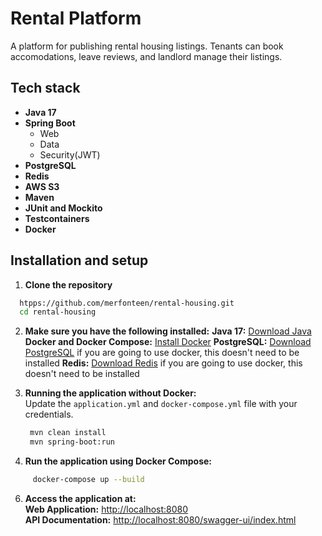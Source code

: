 # Rental Platform

A platform for publishing rental housing listings. Tenants can book accomodations, leave reviews, and landlord manage their listings.

## Tech stack

- **Java 17**
- **Spring Boot**
  - Web
  - Data
  - Security(JWT)
- **PostgreSQL**
- **Redis**
- **AWS S3**
- **Maven**
- **JUnit and Mockito**
- **Testcontainers**
- **Docker**

## Installation and setup

1. **Clone the repository**
  ```bash
    htpps://github.com/merfonteen/rental-housing.git
    cd rental-housing
  ````
2. **Make sure you have the following installed:**
   **Java 17:** [Download Java](https://www.oracle.com/java/technologies/javase/jdk17-archive-downloads.html)
   **Docker and Docker Compose:** [Install Docker](https://www.docker.com/get-started/)
   **PostgreSQL:** [Download PostgreSQL](https://www.postgresql.org/) if you are going to use docker, this doesn't need to be installed
   **Redis:** [Download Redis](https://redis.io/) if you are going to use docker, this doesn't need to be installed

4. **Running the application without Docker:**    
   Update the `application.yml` and `docker-compose.yml` file with your credentials.
   ```bash
    mvn clean install
    mvn spring-boot:run
   ````

5. **Run the application using Docker Compose:**
````bash
     docker-compose up --build
   ````

6. **Access the application at:**  
   **Web Application:** [http://localhost:8080](http://localhost:8080)  
   **API Documentation:** [http://localhost:8080/swagger-ui/index.html](http://localhost:8080/swagger-ui.html)





   
